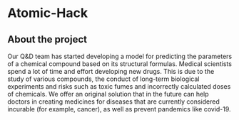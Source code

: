 # Atomic-Hack

## About the project
Our Q&D team has started developing a model for predicting the parameters of a chemical compound based on its structural formulas. Medical scientists spend a lot of time and effort developing new drugs. This is due to the study of various compounds, the conduct of long-term biological experiments and risks such as toxic fumes and incorrectly calculated doses of chemicals. We offer an original solution that in the future can help doctors in creating medicines for diseases that are currently considered incurable (for example, cancer), as well as prevent pandemics like covid-19.

